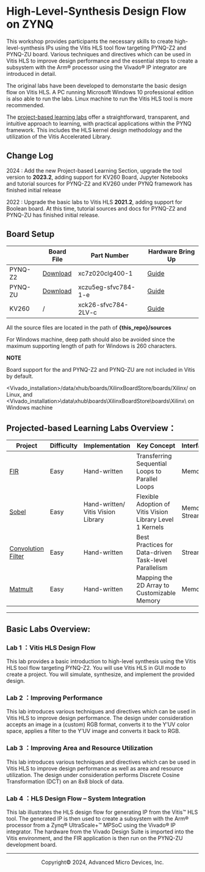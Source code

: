 # High-Level-Synthesis Design Flow on ZYNQ

This workshop provides participants the necessary skills to create high-level-synthesis IPs using the Vitis HLS tool flow targeting PYNQ-Z2 and PYNQ-ZU board. Various techniques and directives which can be used in Vitis HLS to improve design performance and the essential steps to create a subsystem with the Arm® processor using the Vivado® IP integrator are introduced in detail.

The original labs have been developed to demonstarte the basic design flow on Vitis HLS. A PC running Microsoft Windows 10 professional edition is also able to run the labs. Linux machine to run the Vitis HLS tool is more recommended.

The [project-based learning labs](https://github.com/Xilinx/xup_high_level_synthesis_design_flow/blob/main/docs/pbl.md) offer a straightforward, transparent, and intuitive approach to learning, with practical applications within the PYNQ framework. This includes the HLS kernel design methodology and the utilization of the Vitis Accelerated Library.

## Change Log

2024 : Add the new Project-based Learning Section, upgrade the tool version to **2023.2**, adding support for KV260 Board, Jupyter Notebooks and tutorial sources for PYNQ-Z2 and KV260 under PYNQ framework has finished initial release

2022 : Upgrade the basic labs to Vitis HLS **2021.2**, adding support for Boolean board. At this time, tutorial sources and docs for PYNQ-Z2 and PYNQ-ZU has finished initial release.

## Board Setup

|         | Board File                                                                                                                                       | Part Number         | Hardware Bring Up                                                              |
| ------- | ------------------------------------------------------------------------------------------------------------------------------------------------ | ------------------- | ------------------------------------------------------------------------------ |
| PYNQ-Z2 | [Download](https://www.xilinx.com/support/documents/university/vivado/workshops/vivado-adv-embedded-design-zynq/materials/2018x/PYNQZ2/pynq-z2.zip) | xc7z020clg400-1     | [Guide](https://pynq.readthedocs.io/en/latest/getting_started/pynq_z2_setup.html) |
| PYNQ-ZU | [Download](https://github.com/Xilinx/XilinxBoardStore/tree/master/boards/TUL/pynqzu/1.1)                                                            | xczu5eg-sfvc784-1-e | [Guide](https://github.com/Xilinx/PYNQ-ZU/blob/master/docs/getting_started.md)    |
| KV260   | /                                                                                                                                                | xck26-sfvc784-2LV-c | [Guide](https://docs.amd.com/r/en-US/ug1089-kv260-starter-kit/Initial-Setup)      |

All the source files are located in the path of **{this_repo}/sources**

For Windows machine, deep path should also be avoided since the maximum supporting length of path for Windows is 260 characters.

**NOTE**

Board support for the and PYNQ-Z2 and PYNQ-ZU are not included in Vitis by default.

<Vivado_installation>/data/xhub/boards/XilinxBoardStore/boards/Xilinx/ on Linux, and <Vivado_installation>\\data\\xhub\\boards\\XilinxBoardStore\\boards\\Xilinx\\ on Windows machine

## Projected-based Learning Labs Overview：

| Project                                                                                                                  | Difficulty | Implementation                          | Key Concept                                               | Interface           | Board         |
| ------------------------------------------------------------------------------------------------------------------------ | ---------- | --------------------------------------- | --------------------------------------------------------- | ------------------- | ------------- |
| [FIR](https://github.com/Xilinx/xup_high_level_synthesis_design_flow/blob/main/source/fir/readme.md)                        | Easy       | Hand-written                            | Transferring Sequential Loops to Parallel Loops           | Memory              | PYNQ-Z2/KV260 |
| [Sobel](https://github.com/Xilinx/xup_high_level_synthesis_design_flow/blob/main/source/sobel/readme.md)                    | Easy       | Hand-written/<br />Vitis Vision Library | Flexible Adoption of Vitis Vision Library Level 1 Kernels | Memory/<br />Stream | PYNQ-Z2/KV260 |
| [Convolution Filter](https://github.com/Xilinx/xup_high_level_synthesis_design_flow/blob/main/source/conv_filter/readme.md) | Easy       | Hand-written                            | Best Practices for Data-driven Task-level Parallelism     | Stream              | PYNQ-Z2/KV260 |
| [Matmult](https://github.com/Xilinx/xup_high_level_synthesis_design_flow/blob/main/source/matmult/readme.md)                | Easy       | Hand-written                            | Mapping the 2D Array to Customizable Memory               | Memory              | PYNQ-Z2/KV260 |

---

## Basic Labs Overview:

### Lab 1 ：Vitis HLS Design Flow

This lab provides a basic introduction to high-level synthesis using the Vitis HLS tool flow targeting PYNQ-Z2. You will use Vitis HLS in GUI mode to create a project. You will simulate, synthesize, and implement the provided design.

### Lab 2 ：Improving Performance

This lab introduces various techniques and directives which can be used in Vitis HLS to improve design performance. The design under consideration accepts an image in a (custom) RGB format, converts it to the Y’UV color space, applies a filter to the Y’UV image and converts it back to RGB.

### Lab 3 ：Improving Area and Resource Utilization

This lab introduces various techniques and directives which can be used in Vitis HLS to improve design performance as well as area and resource utilization. The design under consideration performs Discrete Cosine Transformation (DCT) on an 8x8 block of data.

### Lab 4 ：HLS Design Flow – System Integration

This lab illustrates the HLS design flow for generating IP from the Vitis™ HLS tool. The generated IP is then used to create a subsystem with the Arm® processor from a Zynq® UltraScale+™ MPSoC using the Vivado® IP integrator. The hardware from the Vivado Design Suite is imported into the Vitis environment, and the FIR application is then run on the PYNQ-ZU development board.

---

<p align="center">Copyright© 2024, Advanced Micro Devices, Inc.</p>

